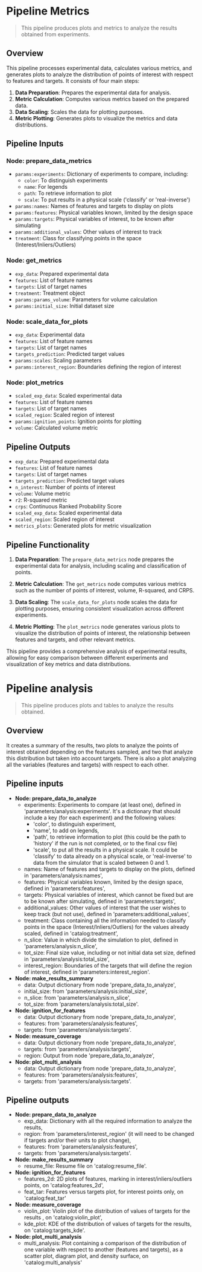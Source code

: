 # Pipeline Metrics

> This pipeline produces plots and metrics to analyze the results obtained from experiments.

## Overview

This pipeline processes experimental data, calculates various metrics, and generates plots to analyze the distribution of points of interest with respect to features and targets. It consists of four main steps:

1. **Data Preparation**: Prepares the experimental data for analysis.
2. **Metric Calculation**: Computes various metrics based on the prepared data.
3. **Data Scaling**: Scales the data for plotting purposes.
4. **Metric Plotting**: Generates plots to visualize the metrics and data distributions.

## Pipeline Inputs

### Node: prepare_data_metrics
- `params:experiments`: Dictionary of experiments to compare, including:
  - `color`: To distinguish experiments
  - `name`: For legends
  - `path`: To retrieve information to plot
  - `scale`: To put results in a physical scale ('classify' or 'real-inverse')
- `params:names`: Names of features and targets to display on plots
- `params:features`: Physical variables known, limited by the design space
- `params:targets`: Physical variables of interest, to be known after simulating
- `params:additional_values`: Other values of interest to track
- `treatment`: Class for classifying points in the space (Interest/Inliers/Outliers)

### Node: get_metrics
- `exp_data`: Prepared experimental data
- `features`: List of feature names
- `targets`: List of target names
- `treatment`: Treatment object
- `params:params_volume`: Parameters for volume calculation
- `params:initial_size`: Initial dataset size

### Node: scale_data_for_plots
- `exp_data`: Experimental data
- `features`: List of feature names
- `targets`: List of target names
- `targets_prediction`: Predicted target values
- `params:scales`: Scaling parameters
- `params:interest_region`: Boundaries defining the region of interest

### Node: plot_metrics
- `scaled_exp_data`: Scaled experimental data
- `features`: List of feature names
- `targets`: List of target names
- `scaled_region`: Scaled region of interest
- `params:ignition_points`: Ignition points for plotting
- `volume`: Calculated volume metric

## Pipeline Outputs

- `exp_data`: Prepared experimental data
- `features`: List of feature names
- `targets`: List of target names
- `targets_prediction`: Predicted target values
- `n_interest`: Number of points of interest
- `volume`: Volume metric
- `r2`: R-squared metric
- `crps`: Continuous Ranked Probability Score
- `scaled_exp_data`: Scaled experimental data
- `scaled_region`: Scaled region of interest
- `metrics_plots`: Generated plots for metric visualization

## Pipeline Functionality

1. **Data Preparation**: The `prepare_data_metrics` node prepares the experimental data for analysis, including scaling and classification of points.

2. **Metric Calculation**: The `get_metrics` node computes various metrics such as the number of points of interest, volume, R-squared, and CRPS.

3. **Data Scaling**: The `scale_data_for_plots` node scales the data for plotting purposes, ensuring consistent visualization across different experiments.

4. **Metric Plotting**: The `plot_metrics` node generates various plots to visualize the distribution of points of interest, the relationship between features and targets, and other relevant metrics.

This pipeline provides a comprehensive analysis of experimental results, allowing for easy comparison between different experiments and visualization of key metrics and data distributions.


# Pipeline analysis

> This pipeline produces plots and tables to analyze the results obtained.

## Overview

It creates a summary of the results, two plots to analyze the points of interest obtained depending on the features 
sampled, and two that analyze this distribution but taken into account targets.
There is also a plot analyzing all the variables (features and targets) with respect to each other.

## Pipeline inputs
* **Node: prepare_data_to_analyze**
  * experiments: Experiments to compare (at least one), defined in 'parameters/analysis:experiments'. 
  It's a dictionary that should include a key (for each experiment) and the following values:
    * 'color', to distinguish experiment,
    *  'name', to add on legends,
    *  'path', to retrieve information to plot (this could be the path to 'history' if the run is not completed, or to 
    the final csv file)
    *  'scale', to put all the results in a physical scale. It could be 'classify' to data already on a physical scale, 
    or 'real-inverse' to data from the simulator that is scaled between 0 and 1.
  * names: Name of features and targets to display on the plots, defined in 'parameters/analysis:names',
  * features: Physical variables known, limited by the design space, defined in 'parameters:features',
  * targets: Physical variables of interest, which cannot be fixed but are to be known after simulating, defined in 'parameters:targets',
  * additional_values: Other values of interest that the user wishes to keep track (but not use), defined in 'parameters:additional_values',
  * treatment: Class containing all the information needed to classify points in the space (Interest/Inliers/Outliers) 
  for the values already scaled, defined in 'catalog:treatment',
  * n_slice: Value in which divide the simulation to plot, defined in 'parameters/analysis:n_slice',
  * tot_size: Final size value, including or not initial data set size, defined in 'parameters/analysis:total_size',
  * interest_region: Boundaries of the targets that will define the region of interest, defined in 'parameters:interest_region'. 
* **Node: make_results_summary**
  * data: Output dictionary from node 'prepare_data_to_analyze',
  * initial_size: from 'parameters/analysis:initial_size',
  * n_slice: from 'parameters/analysis:n_slice',
  * tot_size: from 'parameters/analysis:total_size'. 
* **Node: ignition_for_features**
  * data: Output dictionary from node 'prepare_data_to_analyze',
  * features: from 'parameters/analysis:features',
  * targets: from 'parameters/analysis:targets'.
* **Node: measure_coverage**
  * data: Output dictionary from node 'prepare_data_to_analyze',
  * targets: from 'parameters/analysis:targets', 
  * region: Output from node 'prepare_data_to_analyze',
* **Node: plot_multi_analysis**
  * data: Output dictionary from node 'prepare_data_to_analyze',
  * features: from 'parameters/analysis:features',
  * targets: from 'parameters/analysis:targets'.


## Pipeline outputs

* **Node: prepare_data_to_analyze**
  * exp_data: Dictionary with all the required information to analyze the results,
  * region: from 'parameters/interest_region' (it will need to be changed if targets and/or their units to plot change),
  * features: from 'parameters/analysis:features',
  * targets: from 'parameters/analysis:targets'.
* **Node: make_results_summary**
  * resume_file: Resume file on 'catalog:resume_file'.
* **Node: ignition_for_features**
  * features_2d: 2D plots of features, marking in interest/inliers/outliers points, on 'catalog:features_2d',
  * feat_tar: Features versus targets plot, for interest points only, on 'catalog:feat_tar'
* **Node: measure_coverage**
  * violin_plot: Violin plot of the distribution of values of targets for the results , on 'catalog:violin_plot',
  * kde_plot: KDE of the distribution of values of targets for the results, on 'catalog:targets_kde'.
* **Node: plot_multi_analysis**
  * multi_analysis: Plot containing a comparison of the distribution of one variable with respect to another 
  (features and targets), as a scatter plot, diagram plot, and density surface, on 'catalog:multi_analysis'